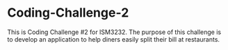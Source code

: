 # Coding-Challenge-2
This is Coding Challenge #2 for ISM3232. The purpose of this challenge is to develop an application to help diners easily split their bill at restaurants. 
